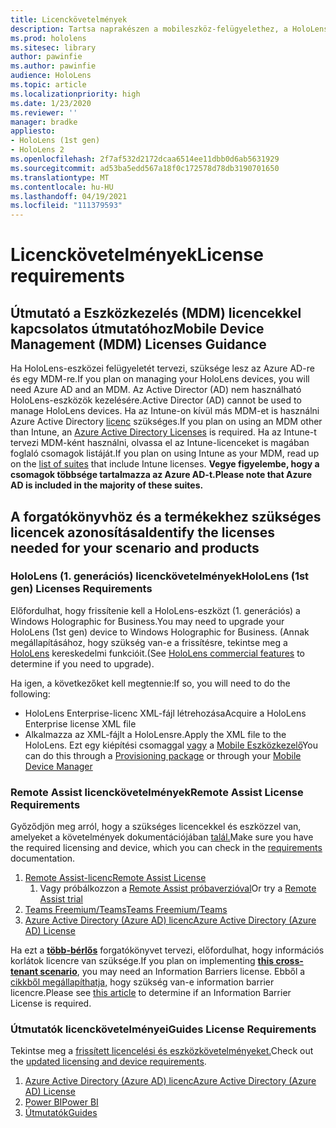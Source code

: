 ```yaml
---
title: Licenckövetelmények
description: Tartsa naprakészen a mobileszköz-felügyelethez, a HoloLenshez és a Remote Assisthez szükséges licencelési követelményeket és irányelveket.
ms.prod: hololens
ms.sitesec: library
author: pawinfie
ms.author: pawinfie
audience: HoloLens
ms.topic: article
ms.localizationpriority: high
ms.date: 1/23/2020
ms.reviewer: ''
manager: bradke
appliesto:
- HoloLens (1st gen)
- HoloLens 2
ms.openlocfilehash: 2f7af532d2172dcaa6514ee11dbb0d6ab5631929
ms.sourcegitcommit: ad53ba5edd567a18f0c172578d78db3190701650
ms.translationtype: MT
ms.contentlocale: hu-HU
ms.lasthandoff: 04/19/2021
ms.locfileid: "111379593"
---
```

# <a name="license-requirements"></a><span data-ttu-id="91937-103">Licenckövetelmények</span><span class="sxs-lookup"><span data-stu-id="91937-103">License requirements</span></span>

## <a name="mobile-device-management-mdm-licenses-guidance"></a><span data-ttu-id="91937-104">Útmutató a Eszközkezelés (MDM) licencekkel kapcsolatos útmutatóhoz</span><span class="sxs-lookup"><span data-stu-id="91937-104">Mobile Device Management (MDM) Licenses Guidance</span></span>

<span data-ttu-id="91937-105">Ha HoloLens-eszközei felügyeletét tervezi, szüksége lesz az Azure AD-re és egy MDM-re.</span><span class="sxs-lookup"><span data-stu-id="91937-105">If you plan on managing your HoloLens devices, you will need Azure AD and an MDM.</span></span> <span data-ttu-id="91937-106">Az Active Director (AD) nem használható HoloLens-eszközök kezelésére.</span><span class="sxs-lookup"><span data-stu-id="91937-106">Active Director (AD) cannot be used to manage HoloLens devices.</span></span>
<span data-ttu-id="91937-107">Ha az Intune-on kívül más MDM-et is használni Azure Active Directory [licenc](https://docs.microsoft.com/azure/active-directory/fundamentals/active-directory-whatis) szükséges.</span><span class="sxs-lookup"><span data-stu-id="91937-107">If you plan on using an MDM other than Intune, an [Azure Active Directory Licenses](https://docs.microsoft.com/azure/active-directory/fundamentals/active-directory-whatis) is required.</span></span>
<span data-ttu-id="91937-108">Ha az Intune-t tervezi MDM-ként [](https://docs.microsoft.com/intune/fundamentals/licenses) használni, olvassa el az Intune-licenceket is magában foglaló csomagok listáját.</span><span class="sxs-lookup"><span data-stu-id="91937-108">If you plan on using Intune as your MDM, read up on the [list of suites](https://docs.microsoft.com/intune/fundamentals/licenses) that include Intune licenses.</span></span> <span data-ttu-id="91937-109">**Vegye figyelembe, hogy a csomagok többsége tartalmazza az Azure AD-t.**</span><span class="sxs-lookup"><span data-stu-id="91937-109">**Please note that Azure AD is included in the majority of these suites.**</span></span>

## <a name="identify-the-licenses-needed-for-your-scenario-and-products"></a><span data-ttu-id="91937-110">A forgatókönyvhöz és a termékekhez szükséges licencek azonosítása</span><span class="sxs-lookup"><span data-stu-id="91937-110">Identify the licenses needed for your scenario and products</span></span>

### <a name="hololens-1st-gen-licenses-requirements"></a><span data-ttu-id="91937-111">HoloLens (1. generációs) licenckövetelmények</span><span class="sxs-lookup"><span data-stu-id="91937-111">HoloLens (1st gen) Licenses Requirements</span></span>

<span data-ttu-id="91937-112">Előfordulhat, hogy frissítenie kell a HoloLens-eszközt (1. generációs) a Windows Holographic for Business.</span><span class="sxs-lookup"><span data-stu-id="91937-112">You may need to upgrade your HoloLens (1st gen) device to Windows Holographic for Business.</span></span> <span data-ttu-id="91937-113">(Annak megállapításához, hogy szükség van-e a frissítésre, tekintse meg a [HoloLens](holoLens-commercial-features.md#feature-comparison-between-editions) kereskedelmi funkcióit.</span><span class="sxs-lookup"><span data-stu-id="91937-113">(See [HoloLens commercial features](holoLens-commercial-features.md#feature-comparison-between-editions) to determine if you need to upgrade).</span></span>

 <span data-ttu-id="91937-114">Ha igen, a következőket kell megtennie:</span><span class="sxs-lookup"><span data-stu-id="91937-114">If so, you will need to do the following:</span></span>

- <span data-ttu-id="91937-115">HoloLens Enterprise-licenc XML-fájl létrehozása</span><span class="sxs-lookup"><span data-stu-id="91937-115">Acquire a HoloLens Enterprise license XML file</span></span>
- <span data-ttu-id="91937-116">Alkalmazza az XML-fájlt a HoloLensre.</span><span class="sxs-lookup"><span data-stu-id="91937-116">Apply the XML file to the HoloLens.</span></span> <span data-ttu-id="91937-117">Ezt egy kiépítési csomaggal [vagy](hololens-provisioning.md) a [Mobile Eszközkezelő](https://docs.microsoft.com/intune/configuration/holographic-upgrade)</span><span class="sxs-lookup"><span data-stu-id="91937-117">You can do this through a [Provisioning package](hololens-provisioning.md) or through your [Mobile Device Manager](https://docs.microsoft.com/intune/configuration/holographic-upgrade)</span></span>

### <a name="remote-assist-license-requirements"></a><span data-ttu-id="91937-118">Remote Assist licenckövetelmények</span><span class="sxs-lookup"><span data-stu-id="91937-118">Remote Assist License Requirements</span></span>

<span data-ttu-id="91937-119">Győződjön meg arról, hogy a szükséges licencekkel és eszközzel van, amelyeket a követelmények dokumentációjában [talál.](https://docs.microsoft.com/dynamics365/mixed-reality/remote-assist/requirements)</span><span class="sxs-lookup"><span data-stu-id="91937-119">Make sure you have the required licensing and device, which you can check in the [requirements](https://docs.microsoft.com/dynamics365/mixed-reality/remote-assist/requirements) documentation.</span></span>

1. [<span data-ttu-id="91937-120">Remote Assist-licenc</span><span class="sxs-lookup"><span data-stu-id="91937-120">Remote Assist License</span></span>](https://docs.microsoft.com/dynamics365/mixed-reality/remote-assist/buy-and-deploy-remote-assist)
    1. <span data-ttu-id="91937-121">Vagy próbálkozzon a [Remote Assist próbaverzióval](https://docs.microsoft.com/dynamics365/mixed-reality/remote-assist/try-remote-assist)</span><span class="sxs-lookup"><span data-stu-id="91937-121">Or try a [Remote Assist trial](https://docs.microsoft.com/dynamics365/mixed-reality/remote-assist/try-remote-assist)</span></span>
1. [<span data-ttu-id="91937-122">Teams Freemium/Teams</span><span class="sxs-lookup"><span data-stu-id="91937-122">Teams Freemium/Teams</span></span>](https://products.office.com/microsoft-teams/free)
1. [<span data-ttu-id="91937-123">Azure Active Directory (Azure AD) licenc</span><span class="sxs-lookup"><span data-stu-id="91937-123">Azure Active Directory (Azure AD) License</span></span>](https://docs.microsoft.com/azure/active-directory/fundamentals/active-directory-whatis)

<span data-ttu-id="91937-124">Ha ezt a **[több-bérlős](https://docs.microsoft.com/dynamics365/mixed-reality/remote-assist/cross-tenant-overview#scenario-2-leasing-services-to-other-tenants)** forgatókönyvet tervezi, előfordulhat, hogy információs korlátok licencre van szüksége.</span><span class="sxs-lookup"><span data-stu-id="91937-124">If you plan on implementing **[this cross-tenant scenario](https://docs.microsoft.com/dynamics365/mixed-reality/remote-assist/cross-tenant-overview#scenario-2-leasing-services-to-other-tenants)**, you may need an Information Barriers license.</span></span> <span data-ttu-id="91937-125">Ebből a [cikkből megállapíthatja,](https://docs.microsoft.com/dynamics365/mixed-reality/remote-assist/cross-tenant-licensing-implementation#step-1-determine-if-information-barriers-are-necessary) hogy szükség van-e information barrier licencre.</span><span class="sxs-lookup"><span data-stu-id="91937-125">Please see [this article](https://docs.microsoft.com/dynamics365/mixed-reality/remote-assist/cross-tenant-licensing-implementation#step-1-determine-if-information-barriers-are-necessary) to determine if an Information Barrier License is required.</span></span>

### <a name="guides-license-requirements"></a><span data-ttu-id="91937-126">Útmutatók licenckövetelményei</span><span class="sxs-lookup"><span data-stu-id="91937-126">Guides License Requirements</span></span>

<span data-ttu-id="91937-127">Tekintse meg a [frissített licencelési és eszközkövetelményeket.](https://docs.microsoft.com/dynamics365/mixed-reality/guides/requirements)</span><span class="sxs-lookup"><span data-stu-id="91937-127">Check out the [updated licensing and device requirements](https://docs.microsoft.com/dynamics365/mixed-reality/guides/requirements).</span></span>

1. [<span data-ttu-id="91937-128">Azure Active Directory (Azure AD) licenc</span><span class="sxs-lookup"><span data-stu-id="91937-128">Azure Active Directory (Azure AD) License</span></span>](https://docs.microsoft.com/azure/active-directory/fundamentals/active-directory-whatis)
1. [<span data-ttu-id="91937-129">Power BI</span><span class="sxs-lookup"><span data-stu-id="91937-129">Power BI</span></span>](https://powerbi.microsoft.com/desktop/)
1. [<span data-ttu-id="91937-130">Útmutatók</span><span class="sxs-lookup"><span data-stu-id="91937-130">Guides</span></span>](https://docs.microsoft.com/dynamics365/mixed-reality/guides/setup)
